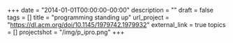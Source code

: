 +++
date = "2014-01-01T00:00:00-00:00"
description = ""
draft = false
tags = []
title = "programming standing up"
url_project = "https://dl.acm.org/doi/10.1145/1979742.1979932"
external_link = true
topics = []
projectshot = "/img/p_ipro.png"
+++
